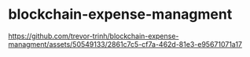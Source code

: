 # blockchain-expense-managment

https://github.com/trevor-trinh/blockchain-expense-managment/assets/50549133/2861c7c5-cf7a-462d-81e3-e95671071a17
